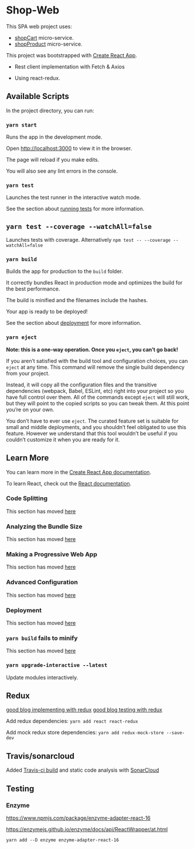 # Shop-Web

This SPA web project uses:

- [shopCart](https://github.com/davidgfolch/shopCart) micro-service.
- [shopProduct](https://github.com/davidgfolch/shopProduct) micro-service.

This project was bootstrapped with [Create React App](https://github.com/facebook/create-react-app).

- Rest client implementation with Fetch & Axios

- Using react-redux.

## Available Scripts

In the project directory, you can run:

### `yarn start`

Runs the app in the development mode.

Open [http://localhost:3000](http://localhost:3000) to view it in the browser.

The page will reload if you make edits.

You will also see any lint errors in the console.

### `yarn test`

Launches the test runner in the interactive watch mode.

See the section about [running tests](https://facebook.github.io/create-react-app/docs/running-tests) for more information.

## `yarn test --coverage --watchAll=false`

Launches tests with coverage.  Alternatively `npm test -- --coverage --watchAll=false`

### `yarn build`

Builds the app for production to the `build` folder.

It correctly bundles React in production mode and optimizes the build for the best performance.

The build is minified and the filenames include the hashes.

Your app is ready to be deployed!

See the section about [deployment](https://facebook.github.io/create-react-app/docs/deployment) for more information.

### `yarn eject`

**Note: this is a one-way operation. Once you `eject`, you can’t go back!**

If you aren’t satisfied with the build tool and configuration choices, you can `eject` at any time. This command will remove the single build dependency from your project.

Instead, it will copy all the configuration files and the transitive dependencies (webpack, Babel, ESLint, etc) right into your project so you have full control over them. All of the commands except `eject` will still work, but they will point to the copied scripts so you can tweak them. At this point you’re on your own.

You don’t have to ever use `eject`. The curated feature set is suitable for small and middle deployments, and you shouldn’t feel obligated to use this feature. However we understand that this tool wouldn’t be useful if you couldn’t customize it when you are ready for it.

## Learn More

You can learn more in the [Create React App documentation](https://facebook.github.io/create-react-app/docs/getting-started).

To learn React, check out the [React documentation](https://reactjs.org/).

### Code Splitting

This section has moved [here](https://facebook.github.io/create-react-app/docs/code-splitting)

### Analyzing the Bundle Size

This section has moved [here](https://facebook.github.io/create-react-app/docs/analyzing-the-bundle-size)

### Making a Progressive Web App

This section has moved [here](https://facebook.github.io/create-react-app/docs/making-a-progressive-web-app)

### Advanced Configuration

This section has moved [here](https://facebook.github.io/create-react-app/docs/advanced-configuration)

### Deployment

This section has moved [here](https://facebook.github.io/create-react-app/docs/deployment)

### `yarn build` fails to minify

This section has moved [here](https://facebook.github.io/create-react-app/docs/troubleshooting#npm-run-build-fails-to-minify)

### `yarn upgrade-interactive --latest`

Update modules interactively.

## Redux

[good blog implementing with redux](https://www.valentinog.com/blog/redux/)
[good blog testing with redux](https://www.robinwieruch.de/react-connected-component-test)

Add redux dependencies: `yarn add react react-redux`

Add mock redux store dependencies: `yarn add redux-mock-store --save-dev`

## Travis/sonarcloud

Added [Travis-ci build](https://travis-ci.com/github/davidgfolch/shop-web) and static code analysis with [SonarCloud](https://sonarcloud.io/dashboard?id=shop-web)

## Testing

### Enzyme

https://www.npmjs.com/package/enzyme-adapter-react-16

https://enzymejs.github.io/enzyme/docs/api/ReactWrapper/at.html

`yarn add --D enzyme enzyme-adapter-react-16`
